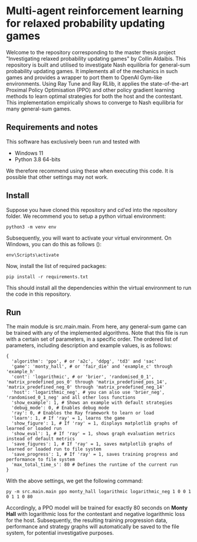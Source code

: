 # Multi-agent reinforcement learning for relaxed probability updating games

Welcome to the repository corresponding to the master thesis project "Investigating relaxed probability updating games" by Collin Aldaibis. This repository is built and utilised to investigate Nash equilibria for general-sum probability updating games. It implements all of the mechanics in such games and provides a wrapper to port them to OpenAI Gym-like environments. Using Ray Tune and Ray RLlib, it applies the state-of-the-art Proximal Policy Optimisation (PPO) and other policy gradient learning methods to learn optimal strategies for both the host and the contestant. This implementation empirically shows to converge to Nash equilibria for many general-sum games.

## Requirements and notes

This software has exclusively been run and tested with
- Windows 11
- Python 3.8 64-bits

We therefore recommend using these when executing this code. It is possible that other settings may not work.

## Install

Suppose you have cloned this repository and cd'ed into the repository folder. We recommend you to setup a python virtual environment:
```
python3 -m venv env
```

Subsequently, you will want to activate your virtual environment. On Windows, you can do this as follows ():
```
env\Scripts\activate
```

Now, install the list of required packages:
```
pip install -r requirements.txt
```

This should install all the dependencies within the virtual environment to run the code in this repository.

## Run

The main module is src.main.main. From here, any general-sum game can be trained with any of the implemented algorithms. Note that this file is run with a certain set of parameters, in a specific order. The ordered list of parameters, including description and example values, is as follows: 
```
{
  'algorithm': 'ppo', # or 'a2c', 'ddpg', 'td3' and 'sac'
  'game': 'monty_hall', # or 'fair_die' and 'example_c' through 'example_h'
  'cont': 'logarithmic', # or 'brier', 'randomised_0_1', 'matrix_predefined_pos_0' through 'matrix_predefined_pos_14', 'matrix_predefined_neg_0' through 'matrix_predefined_neg_14'
  'host': 'logarithmic_neg', # you can also use 'brier_neg', 'randomised_0_1_neg' and all other loss functions
  'show_example': 1, # Shows an example with default strategies
  'debug_mode': 0, # Enables debug mode
  'ray': 0, # Enables the Ray framework to learn or load
  'learn': 1, # If 'ray' = 1, learns the game
  'show_figure': 1, # If 'ray' = 1, displays matplotlib graphs of learned or loaded run
  'show_eval': 1, # If 'ray' = 1, shows graph evaluation metrics instead of default metrics
  'save_figures': 1, # If 'ray' = 1, saves matplotlib graphs of learned or loaded run to file system
  'save_progress': 1, # If 'ray' = 1, saves training progress and performance to file system
  'max_total_time_s': 80 # Defines the runtime of the current run
}
```
With the above settings, we get the following command:
```
py -m src.main.main ppo monty_hall logarithmic logarithmic_neg 1 0 0 1 0 1 1 0 80
```
Accordingly, a PPO model will be trained for exactly 80 seconds on **Monty Hall** with logarithmic loss for the contestant and negative logarithmic loss for the host. Subsequently, the resulting training progression data, performance and strategy graphs will automatically be saved to the file system, for potential investigative purposes.
